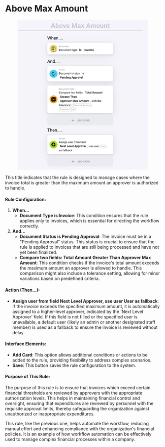# Above Max Amount

<figure><img src="../../../.gitbook/assets/Bildschirmfoto 2024-05-03 um 14.51.42.png" alt=""><figcaption></figcaption></figure>

This title indicates that the rule is designed to manage cases where the invoice total is greater than the maximum amount an approver is authorized to handle.

#### Rule Configuration:

1. **When…**
   * **Document Type is Invoice**: This condition ensures that the rule applies only to invoices, which is essential for directing the workflow correctly.
2. **And…**
   * **Document Status is Pending Approval**: The invoice must be in a "Pending Approval" status. This status is crucial to ensure that the rule is applied to invoices that are still being processed and have not yet been finalized.
   * **Compare two fields: Total Amount Greater Than Approver Max Amount**: This condition checks if the invoice's total amount exceeds the maximum amount an approver is allowed to handle. This comparison might also include a tolerance setting, allowing for minor variations based on predefined criteria.

#### Action (Then…):

* **Assign user from field Next Level Approver, use user User as fallback**: If the invoice exceeds the specified maximum amount, it is automatically assigned to a higher-level approver, indicated by the 'Next Level Approver' field. If this field is not filled or the specified user is unavailable, a default user (likely an admin or another designated staff member) is used as a fallback to ensure the invoice is reviewed without delay.

#### Interface Elements:

* **Add Card**: This option allows additional conditions or actions to be added to the rule, providing flexibility to address complex scenarios.
* **Save**: This button saves the rule configuration to the system.

#### Purpose of This Rule:

The purpose of this rule is to ensure that invoices which exceed certain financial thresholds are reviewed by approvers with the appropriate authorization levels. This helps in maintaining financial control and oversight, ensuring that expenditures are reviewed by personnel with the requisite approval limits, thereby safeguarding the organization against unauthorized or inappropriate expenditures.

This rule, like the previous one, helps automate the workflow, reducing manual effort and enhancing compliance with the organization's financial policies. It is an example of how workflow automation can be effectively used to manage complex financial processes within a company.


